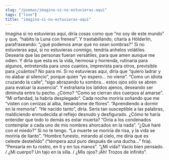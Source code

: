 ```yaml
---
slug: "/poemas/imagina-si-no-estuvieras-aqui"
tags: ["love"]
title: "imagina-si-no-estuvieras-aquí"
---
```

Imagina si no estuvieras aquí, diría cosas como que “no soy de este mundo” y que, “habito la Luna con frenesí”. Y trastabillando, citaría a Hölderlin, parafraseando: “¿qué podemos amar que no sean sombras?” Si no estuvieras aquí, si no estuvieras conmigo, tendría anhelos volátiles. Desearía que las personas fueran versátiles, para que amen aunque me odien. Y diría que esta es la vida, hermosa y horrenda, rutinaria para algunos, entretenida para unos cuantos, imprevista para otros, previsible para ¿cuántos? No para mí. Si no estuvieras aquí, diría que “quiero ladrar y no alabar al silencio”, porque quien “yo espero… no viene”. “Como un idiota cruzando la calle”, “sigo abrazando tu sombra… estos ojos sólo se abren para evaluar la ausencia“. Y extrañaría los latidos ajenos, deseando ser diminuta entre tu pecho. ¿Cómo? “Como se cierran dos cuerpos al amarse”. “Mi orfandad, la habría desplegado”. Cada noche moriría soñando que me “visten con cenizas al alba, llenándome de flores”. “Aprendiendo a dormir en la memoria”. “He nacido tanto”, diría. Sería tan susceptible a las palabras, maldiciendo enmudecida al reflejo desnudo y desfigurado. ¿Cómo te haría entender que todo lo demás es estar muerta? “Oiría a los condenados contemplar a cada uno de mis nombres ahorcados en la nada”. “¿Qué haré con el miedo?” Si no te tengo. “La muerte se moriría de risa, y la vida se moriría de llanto”. “Hombre funesto, mirando al cielo, me diría que es celeste desteñido” (“témpera azul puro después de una ducha…” fría). “Pensaría en tu rostro, en ti y en tus manos”. “¿Mi vida? Vacío bien pensado. / ¿Mi cuerpo? Un tajo en la silla. / ¿Mis ojos? ¡Ah! Trozos de infinito”.